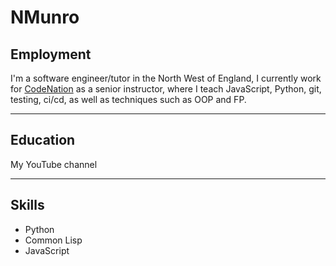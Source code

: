 # NMunro

## Employment

I'm a software engineer/tutor in the North West of England, I currently work for [CodeNation](https://wearecodenation.com/ "CodeNation") as a senior instructor, where I teach JavaScript, Python, git, testing, ci/cd, as well as techniques such as OOP and FP.

---

## Education

My YouTube channel

---

## Skills

- Python
- Common Lisp
- JavaScript
